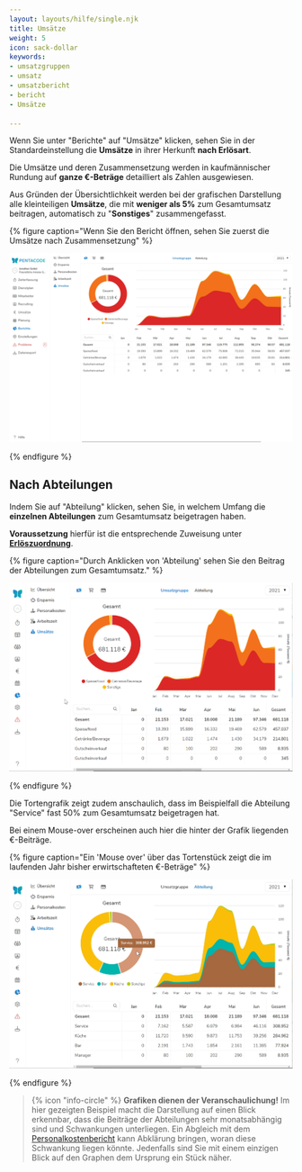 ```yaml
---
layout: layouts/hilfe/single.njk
title: Umsätze
weight: 5
icon: sack-dollar
keywords:
- umsatzgruppen
- umsatz
- umsatzbericht
- bericht
- Umsätze

---
```

Wenn Sie unter "Berichte" auf "Umsätze" klicken, sehen Sie in der Standardeinstellung die **Umsätze** in ihrer Herkunft **nach Erlösart**.

Die Umsätze und deren Zusammensetzung werden in kaufmännischer Rundung auf **ganze €-Beträge** detailliert als Zahlen ausgewiesen.

Aus Gründen der Übersichtlichkeit werden bei der grafischen Darstellung alle kleinteiligen **Umsätze**, die mit **weniger als 5%** zum Gesamtumsatz beitragen, automatisch zu "**Sonstiges**" zusammengefasst.

{% figure caption="Wenn Sie den Bericht öffnen, sehen Sie zuerst die Umsätze nach Zusammensetzung" %}

<img src="umsatz_ansicht.webp"/>

{% endfigure %}

## Nach Abteilungen

Indem Sie auf "Abteilung" klicken, sehen Sie, in welchem Umfang die **einzelnen Abteilungen** zum Gesamtumsatz beigetragen haben.

**Voraussetzung** hierfür ist die entsprechende Zuweisung unter [**Erlöszuordnung**](/hilfe/handbuch/umsaetze/erloeszuordnung/).

{% figure caption="Durch Anklicken von 'Abteilung' sehen Sie den Beitrag der Abteilungen zum Gesamtumsatz." %}

<img src="umsatz_abteilungen.gif"/>

{% endfigure %}

Die Tortengrafik zeigt zudem anschaulich, dass im Beispielfall die Abteilung "Service" fast 50% zum Gesamtumsatz beigetragen hat.

Bei einem Mouse-over erscheinen auch hier die hinter der Grafik liegenden €-Beiträge.

{% figure caption="Ein 'Mouse over' über das Tortenstück zeigt die im laufenden Jahr bisher erwirtschafteten €-Beträge" %}

<img src="umsatz_mouse.webp"/>

{% endfigure %}

> {% icon "info-circle" %} **Grafiken dienen der Veranschaulichung!** Im hier gezeigten Beispiel macht die Darstellung auf einen Blick erkennbar, dass die Beiträge der Abteilungen sehr monatsabhängig sind und Schwankungen unterliegen. Ein Abgleich mit dem [Personalkostenbericht](/hilfe/handbuch/berichte/personalkostenberichte/) kann Abklärung bringen, woran diese Schwankung liegen könnte. Jedenfalls sind Sie mit einem einzigen Blick auf den Graphen dem Ursprung ein Stück näher. 

